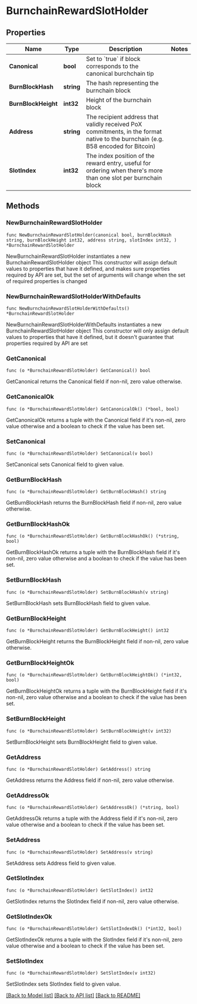 # BurnchainRewardSlotHolder

## Properties

Name | Type | Description | Notes
------------ | ------------- | ------------- | -------------
**Canonical** | **bool** | Set to &#x60;true&#x60; if block corresponds to the canonical burchchain tip | 
**BurnBlockHash** | **string** | The hash representing the burnchain block | 
**BurnBlockHeight** | **int32** | Height of the burnchain block | 
**Address** | **string** | The recipient address that validly received PoX commitments, in the format native to the burnchain (e.g. B58 encoded for Bitcoin) | 
**SlotIndex** | **int32** | The index position of the reward entry, useful for ordering when there&#39;s more than one slot per burnchain block | 

## Methods

### NewBurnchainRewardSlotHolder

`func NewBurnchainRewardSlotHolder(canonical bool, burnBlockHash string, burnBlockHeight int32, address string, slotIndex int32, ) *BurnchainRewardSlotHolder`

NewBurnchainRewardSlotHolder instantiates a new BurnchainRewardSlotHolder object
This constructor will assign default values to properties that have it defined,
and makes sure properties required by API are set, but the set of arguments
will change when the set of required properties is changed

### NewBurnchainRewardSlotHolderWithDefaults

`func NewBurnchainRewardSlotHolderWithDefaults() *BurnchainRewardSlotHolder`

NewBurnchainRewardSlotHolderWithDefaults instantiates a new BurnchainRewardSlotHolder object
This constructor will only assign default values to properties that have it defined,
but it doesn't guarantee that properties required by API are set

### GetCanonical

`func (o *BurnchainRewardSlotHolder) GetCanonical() bool`

GetCanonical returns the Canonical field if non-nil, zero value otherwise.

### GetCanonicalOk

`func (o *BurnchainRewardSlotHolder) GetCanonicalOk() (*bool, bool)`

GetCanonicalOk returns a tuple with the Canonical field if it's non-nil, zero value otherwise
and a boolean to check if the value has been set.

### SetCanonical

`func (o *BurnchainRewardSlotHolder) SetCanonical(v bool)`

SetCanonical sets Canonical field to given value.


### GetBurnBlockHash

`func (o *BurnchainRewardSlotHolder) GetBurnBlockHash() string`

GetBurnBlockHash returns the BurnBlockHash field if non-nil, zero value otherwise.

### GetBurnBlockHashOk

`func (o *BurnchainRewardSlotHolder) GetBurnBlockHashOk() (*string, bool)`

GetBurnBlockHashOk returns a tuple with the BurnBlockHash field if it's non-nil, zero value otherwise
and a boolean to check if the value has been set.

### SetBurnBlockHash

`func (o *BurnchainRewardSlotHolder) SetBurnBlockHash(v string)`

SetBurnBlockHash sets BurnBlockHash field to given value.


### GetBurnBlockHeight

`func (o *BurnchainRewardSlotHolder) GetBurnBlockHeight() int32`

GetBurnBlockHeight returns the BurnBlockHeight field if non-nil, zero value otherwise.

### GetBurnBlockHeightOk

`func (o *BurnchainRewardSlotHolder) GetBurnBlockHeightOk() (*int32, bool)`

GetBurnBlockHeightOk returns a tuple with the BurnBlockHeight field if it's non-nil, zero value otherwise
and a boolean to check if the value has been set.

### SetBurnBlockHeight

`func (o *BurnchainRewardSlotHolder) SetBurnBlockHeight(v int32)`

SetBurnBlockHeight sets BurnBlockHeight field to given value.


### GetAddress

`func (o *BurnchainRewardSlotHolder) GetAddress() string`

GetAddress returns the Address field if non-nil, zero value otherwise.

### GetAddressOk

`func (o *BurnchainRewardSlotHolder) GetAddressOk() (*string, bool)`

GetAddressOk returns a tuple with the Address field if it's non-nil, zero value otherwise
and a boolean to check if the value has been set.

### SetAddress

`func (o *BurnchainRewardSlotHolder) SetAddress(v string)`

SetAddress sets Address field to given value.


### GetSlotIndex

`func (o *BurnchainRewardSlotHolder) GetSlotIndex() int32`

GetSlotIndex returns the SlotIndex field if non-nil, zero value otherwise.

### GetSlotIndexOk

`func (o *BurnchainRewardSlotHolder) GetSlotIndexOk() (*int32, bool)`

GetSlotIndexOk returns a tuple with the SlotIndex field if it's non-nil, zero value otherwise
and a boolean to check if the value has been set.

### SetSlotIndex

`func (o *BurnchainRewardSlotHolder) SetSlotIndex(v int32)`

SetSlotIndex sets SlotIndex field to given value.



[[Back to Model list]](../README.md#documentation-for-models) [[Back to API list]](../README.md#documentation-for-api-endpoints) [[Back to README]](../README.md)


